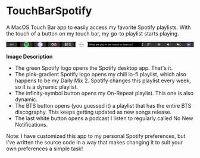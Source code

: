 # TouchBarSpotify
A MacOS Touch Bar app to easily access my favorite Spotify playlists. With the touch of a button on my touch bar, my go-to playlist starts playing.

![alt text](https://github.com/anusha-c/TouchBarSpotify/blob/main/TouchBarSpotify/Assets.xcassets/touchbar.png)

<b>Image Description</b><ul>
<li>The green Spotify logo opens the Spotify desktop app. That's it. 
<li>The pink-gradient Spotify logo opens my chill lo-fi playlist, which also happens to be my Daily Mix 2. Spotify changes this playlist every week, so it is a dynamic playlist. 
<li>The infinity-symbol button opens my On-Repeat playlist. This one is also dynamic.
<li>The BTS button opens (you guessed it) a playlist that has the entire BTS discography. This keeps getting updated as new songs release.
<li>The last white button opens a podcast I listen to regularly called No New Notifications. 
</ul>


Note: I have customized this app to my personal Spotify preferences, but I've written the source code in a way that makes changing it to suit your own preferences a simple task! 
